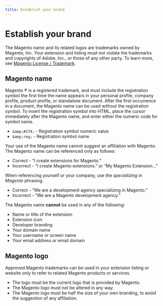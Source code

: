 ```yaml
---
title: Establish your brand
---
```


# Establish your brand

The Magento name and its related logos are trademarks owned by Magento, Inc. Your extension and listing must not violate the trademarks and copyrights of Adobe, Inc., or those of any other party. To learn more, see [Magento License / Trademark](https://magento.com/legal/licensing).

## Magento name

Magento ® is a registered trademark, and must include the registration symbol the first time the name appears in your personal profile, company profile, product profile, or standalone document. After the first occurrence in a document, the Magento name can be used without the registration symbol. To insert the  registration symbol into HTML, place the cursor immediately after the Magento name, and enter either the numeric code for symbol name.

-  `&amp;#174;` -  Registration symbol numeric value
-  `&amp;reg;` -  Registration symbol name

Your use of the Magento name cannot suggest an affiliation with Magento. The Magento name can be referenced only as follows:

-  Correct -  “I create extensions for Magento.”
-  Incorrect -  “I create Magento extensions.” or “My Magento Extension...”

When referencing yourself or your company, use the _specializing in Magento_ phrasing.

-  Correct  -  “We are a development agency specializing in Magento.”
-  Incorrect -  “We are a Magento development agency.”

The Magento name **cannot** be used in any of the following:

-  Name or title of the extension
-  Extension icon
-  Developer branding
-  Your domain name
-  Your username or screen name
-  Your email address or email domain

## Magento logo

Approved Magento trademarks can be used in your extension listing or website only to refer to related Magento products or services.

-  The logo must be the current logo that is provided by Magento.
-  The Magento logo must not be altered in any way.
-  The Magento logo must be half the size of your own branding, to avoid the suggestion of any affiliation.
